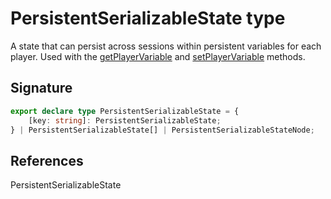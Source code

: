 # PersistentSerializableState type

A state that can persist across sessions within persistent variables for each player. Used with the [getPlayerVariable](https://developers.meta.com/horizon-worlds/reference/2.0.0/core_world#persistentstorage) and [setPlayerVariable](https://developers.meta.com/horizon-worlds/reference/2.0.0/core_world#persistentstorage) methods.

## Signature

```typescript
export declare type PersistentSerializableState = {
    [key: string]: PersistentSerializableState;
} | PersistentSerializableState[] | PersistentSerializableStateNode;
```

## References

PersistentSerializableState